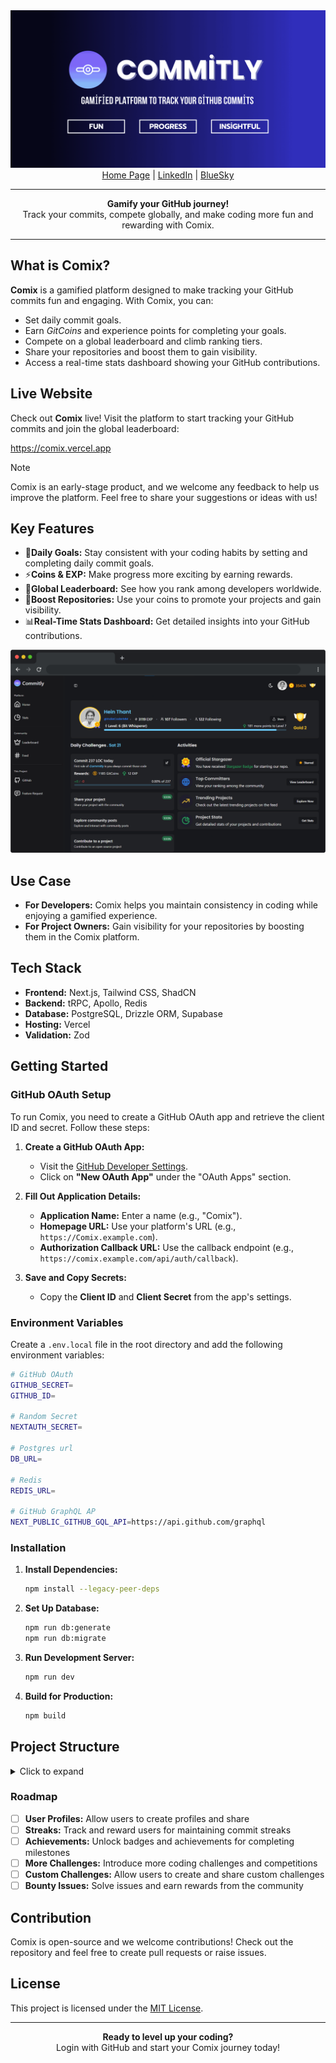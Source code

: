 <div align="center">
  <img alt="comix logo" src="./banner.png">
</div>

<div align="center">
  <a href="https://comix.vercel.app">Home Page</a> |
  <a href="https://www.linkedin.com/in/hthantoo/">LinkedIn</a> |
  <a href="https://bsky.app/profile/heinthantoo.bsky.social">BlueSky</a>
</div>

---

<div align="center"><strong>Gamify your GitHub journey!</strong><br>
Track your commits, compete globally, and make coding more fun and rewarding with Comix.
</div>

---

## What is Comix?

**Comix** is a gamified platform designed to make tracking your GitHub commits fun and engaging.
With Comix, you can:

- Set daily commit goals.
- Earn _GitCoins_ and experience points for completing your goals.
- Compete on a global leaderboard and climb ranking tiers.
- Share your repositories and boost them to gain visibility.
- Access a real-time stats dashboard showing your GitHub contributions.

## Live Website

Check out **Comix** live! Visit the platform to start tracking your GitHub commits and join the global leaderboard:

<a href="https://comix.vercel.app">https://comix.vercel.app</a>

> [!NOTE]
> Comix is an early-stage product, and we welcome any feedback to help us improve the platform.
> Feel free to share your suggestions or ideas with us!

## Key Features

- 🎯**Daily Goals:** Stay consistent with your coding habits by setting and completing daily commit goals.
- ⚡**Coins & EXP:** Make progress more exciting by earning rewards.
- 👑**Global Leaderboard:** See how you rank among developers worldwide.
- 🚀**Boost Repositories:** Use your coins to promote your projects and gain visibility.
- 📊**Real-Time Stats Dashboard:** Get detailed insights into your GitHub contributions.

<div align="center">
  <img alt="Dashboard screenshot" src="./screenshot.png">
</div>

## Use Case

- **For Developers:** Comix helps you maintain consistency in coding while enjoying a gamified experience.
- **For Project Owners:** Gain visibility for your repositories by boosting them in the Comix platform.

## Tech Stack

- **Frontend:** Next.js, Tailwind CSS, ShadCN
- **Backend:** tRPC, Apollo, Redis
- **Database:** PostgreSQL, Drizzle ORM, Supabase
- **Hosting:** Vercel
- **Validation:** Zod

## Getting Started

### GitHub OAuth Setup

To run Comix, you need to create a GitHub OAuth app and retrieve the client ID and secret. Follow these steps:

1. **Create a GitHub OAuth App:**

   - Visit the [GitHub Developer Settings](https://github.com/settings/developers).
   - Click on **"New OAuth App"** under the "OAuth Apps" section.

2. **Fill Out Application Details:**

   - **Application Name:** Enter a name (e.g., "Comix").
   - **Homepage URL:** Use your platform's URL (e.g., `https://Comix.example.com`).
   - **Authorization Callback URL:** Use the callback endpoint (e.g., `https://comix.example.com/api/auth/callback`).

3. **Save and Copy Secrets:**

   - Copy the **Client ID** and **Client Secret** from the app's settings.

### Environment Variables

Create a `.env.local` file in the root directory and add the following environment variables:

```sh
# GitHub OAuth
GITHUB_SECRET=
GITHUB_ID=

# Random Secret
NEXTAUTH_SECRET=

# Postgres url
DB_URL=

# Redis
REDIS_URL=

# GitHub GraphQL AP
NEXT_PUBLIC_GITHUB_GQL_API=https://api.github.com/graphql
```

### Installation

1. **Install Dependencies:**

   ```sh
   npm install --legacy-peer-deps
   ```

2. **Set Up Database:**

   ```sh
   npm run db:generate
   npm run db:migrate
   ```

3. **Run Development Server:**

   ```sh
   npm run dev
   ```

4. **Build for Production:**

   ```sh
   npm build
   ```

## Project Structure

<details>
<summary>Click to expand</summary>

```
.
└── ./
    ├── app/
    ├── components/
    ├── db/
    │   ├── drizzle/
    │   └── db.ts
    ├── features/
    │   ├── dashboard/
    │   └── landing/
    ├── hooks/
    ├── lib/
    │   ├── redis.ts
    │   └── apollo.ts
    ├── server/
    │   └── trpc/
    │       ├── routers/
    │       └── trpc.ts
    ├── services/ # DB & API services
    │   ├── users/
    │   ├── github/
    │   └── leaderboard/
    ├── styles/
    ├── types/
    ├── utils/
    │   ├── auth.ts # Auth provider & session
    │   └── trpc.ts # trpc client
    └── middleware.ts
```

</details>

### Roadmap

- [ ] **User Profiles:** Allow users to create profiles and share
- [ ] **Streaks:** Track and reward users for maintaining commit streaks
- [ ] **Achievements:** Unlock badges and achievements for completing milestones
- [ ] **More Challenges:** Introduce more coding challenges and competitions
- [ ] **Custom Challenges:** Allow users to create and share custom challenges
- [ ] **Bounty Issues:** Solve issues and earn rewards from the community

## Contribution

Comix is open-source and we welcome contributions! Check out the repository and feel free to create pull requests or raise issues.

## License

This project is licensed under the [MIT License](./LICENSE).

---

<div align="center">
  <strong>Ready to level up your coding?</strong><br>
  Login with GitHub and start your Comix journey today!
</div>
